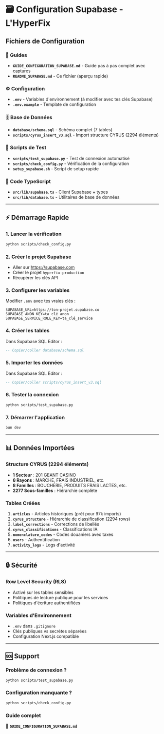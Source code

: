 # 🗃️ Configuration Supabase - L'HyperFix

## Fichiers de Configuration

### 📝 Guides
- **`GUIDE_CONFIGURATION_SUPABASE.md`** - Guide pas à pas complet avec captures
- **`README_SUPABASE.md`** - Ce fichier (aperçu rapide)

### ⚙️ Configuration
- **`.env`** - Variables d'environnement (à modifier avec tes clés Supabase)
- **`.env.example`** - Template de configuration

### 🗄️ Base de Données
- **`database/schema.sql`** - Schéma complet (7 tables)
- **`scripts/cyrus_insert_v3.sql`** - Import structure CYRUS (2294 éléments)

### 🧪 Scripts de Test
- **`scripts/test_supabase.py`** - Test de connexion automatisé
- **`scripts/check_config.py`** - Vérification de la configuration
- **`setup_supabase.sh`** - Script de setup rapide

### 🔧 Code TypeScript
- **`src/lib/supabase.ts`** - Client Supabase + types
- **`src/lib/database.ts`** - Utilitaires de base de données

---

## ⚡ Démarrage Rapide

### 1. Lancer la vérification
```bash
python scripts/check_config.py
```

### 2. Créer le projet Supabase
- Aller sur https://supabase.com
- Créer le projet `hyperfix-production`
- Récupérer les clés API

### 3. Configurer les variables
Modifier `.env` avec tes vraies clés :
```env
SUPABASE_URL=https://ton-projet.supabase.co
SUPABASE_ANON_KEY=ta_clé_anon
SUPABASE_SERVICE_ROLE_KEY=ta_clé_service
```

### 4. Créer les tables
Dans Supabase SQL Editor :
```sql
-- Copier/coller database/schema.sql
```

### 5. Importer les données
Dans Supabase SQL Editor :
```sql
-- Copier/coller scripts/cyrus_insert_v3.sql
```

### 6. Tester la connexion
```bash
python scripts/test_supabase.py
```

### 7. Démarrer l'application
```bash
bun dev
```

---

## 📊 Données Importées

### Structure CYRUS (2294 éléments)
- **1 Secteur** : 201 GEANT CASINO
- **8 Rayons** : MARCHE, FRAIS INDUSTRIEL, etc.
- **8 Familles** : BOUCHERIE, PRODUITS FRAIS LACTES, etc.
- **2277 Sous-familles** : Hiérarchie complète

### Tables Créées
1. **`articles`** - Articles historiques (prêt pour 97k imports)
2. **`cyrus_structure`** - Hiérarchie de classification (2294 rows)
3. **`label_corrections`** - Corrections de libellés
4. **`cyrus_classifications`** - Classifications IA
5. **`nomenclature_codes`** - Codes douaniers avec taxes
6. **`users`** - Authentification
7. **`activity_logs`** - Logs d'activité

---

## 🔒 Sécurité

### Row Level Security (RLS)
- Activé sur les tables sensibles
- Politiques de lecture publique pour les services
- Politiques d'écriture authentifiées

### Variables d'Environnement
- `.env` dans `.gitignore`
- Clés publiques vs secrètes séparées
- Configuration Next.js compatible

---

## 🆘 Support

### Problème de connexion ?
```bash
python scripts/test_supabase.py
```

### Configuration manquante ?
```bash
python scripts/check_config.py
```

### Guide complet
📖 **`GUIDE_CONFIGURATION_SUPABASE.md`**